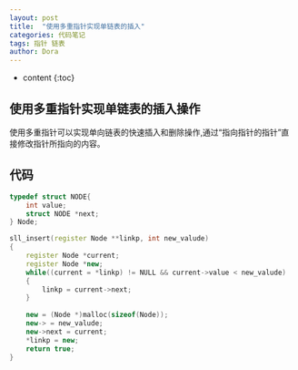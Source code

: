 ```yaml
---
layout: post
title:  "使用多重指针实现单链表的插入"
categories: 代码笔记
tags: 指针 链表 
author: Dora
---
```


* content
{:toc}

## 使用多重指针实现单链表的插入操作
使用多重指针可以实现单向链表的快速插入和删除操作,通过“指向指针的指针”直接修改指针所指向的内容。






## 代码
```cpp
typedef struct NODE{
	int value;
	struct NODE *next;
} Node;

sll_insert(register Node **linkp, int new_valude)
{
	register Node *current;
	register Node *new;
	while((current = *linkp) != NULL && current->value < new_valude)
	{
		linkp = current->next;
	}
	
	new = (Node *)malloc(sizeof(Node));
	new-> = new_valude;
	new->next = current;
	*linkp = new;
	return true;
}
```
